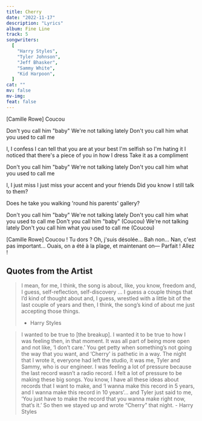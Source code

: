 ```yaml
---
title: Cherry
date: "2022-11-17"
description: "Lyrics"
album: Fine Line
track: 5
songwriters:
  [
    "Harry Styles",
    "Tyler Johnson",
    "Jeff Bhasker",
    "Sammy White",
    "Kid Harpoon",
  ]
cat: ""
mv: false
mv-img:
feat: false
---
```


<p className="intro">
[Camille Rowe]
Coucou
</p>
<p className="chorus">
Don't you call him "baby"
We're not talking lately
Don't you call him what you used to call me
</p>
<p className="verse-one">
I, I confess I can tell that you are at your best
I'm selfish so I'm hating it
I noticed that there's a piece of you in how I dress
Take it as a compliment
</p>
<p className="chorus">
Don't you call him "baby"
We're not talking lately
Don't you call him what you used to call me
</p>
<p className="verse-two">
I, I just miss
I just miss your accent and your friends
Did you know I still talk to them?
</p>
<p className="bridge">
Does he take you walking 'round his parents' gallery?
</p>
<p className="chorus">
Don't you call him "baby"
We're not talking lately
Don't you call him what you used to call me
Don't you call him "baby" (Coucou)
We're not talking lately
Don't you call him what you used to call me (Coucou)
</p>
<p className="outro">
[Camille Rowe]
Coucou ! Tu dors ? Oh, j'suis désolée...
Bah non... Nan, c'est pas important...
Ouais, on a été à la plage, et maintenant on—
Parfait ! Allez !
</p>

## Quotes from the Artist

<blockquote cite="https://youtu.be/6SmM04jO1eQ">
I mean, for me, I think, the song is about, like, you know, freedom and, I guess, self-reflection, self-discovery … I guess a couple things that I’d kind of thought about and, I guess, wrestled with a little bit of the last couple of years and then, I think, the song’s kind of about me just accepting those things.

- Harry Styles
</blockquote>

<blockquote cite="https://www.youtube.com/watch?v=moIOVVEIffQ">
I wanted to be true to [the breakup]. I wanted it to be true to how I was feeling then, in that moment. It was all part of being more open and not like, ‘I don’t care.’ You get petty when something’s not going the way that you want, and ‘Cherry' is pathetic in a way. The night that I wrote it, everyone had left the studio, it was me, Tyler and Sammy, who is our engineer. I was feeling a lot of pressure because the last record wasn’t a radio record. I felt a lot of pressure to be making these big songs. You know, I have all these ideas about records that I want to make, and ‘I wanna make this record in 5 years, and I wanna make this record in 10 years’… and Tyler just said to me, ‘You just have to make the record that you wanna make right now, that’s it.’ So then we stayed up and wrote “Cherry” that night. - Harry Styles
</blockquote>
